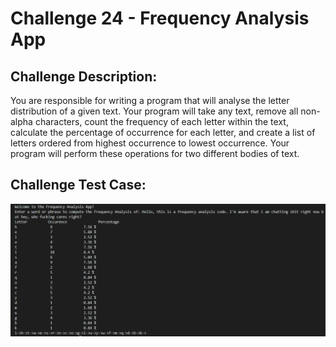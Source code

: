 # Challenge 24 - Frequency Analysis App


## Challenge Description:

You are responsible for writing a program that will analyse the letter distribution of a given text.
Your program will take any text, remove all non-alpha characters, count the frequency of each
letter within the text, calculate the percentage of occurrence for each letter, and create a list of
letters ordered from highest occurrence to lowest occurrence. Your program will perform these
operations for two different bodies of text.

## Challenge Test Case:

<p align = center>
  <img src="https://github.com/aajinkya1203/The-Art-Of-Doing/blob/branch-24/%2324.PNG">
</p>
